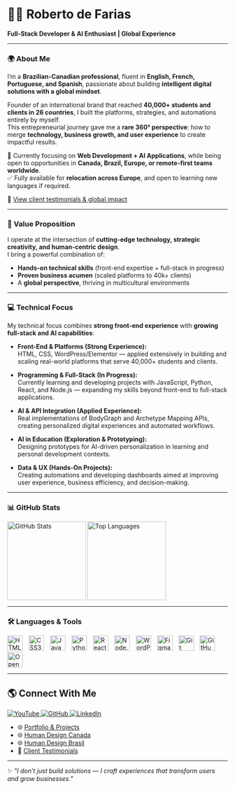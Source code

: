 # 👨‍💻 Roberto de Farias  
**Full-Stack Developer & AI Enthusiast | Global Experience**

---

### 🌍 About Me
I’m a **Brazilian-Canadian professional**, fluent in **English, French, Portuguese, and Spanish**, passionate about building **intelligent digital solutions with a global mindset**.  

Founder of an international brand that reached **40,000+ students and clients in 26 countries**, I built the platforms, strategies, and automations entirely by myself.  
This entrepreneurial journey gave me a **rare 360° perspective**: how to merge **technology, business growth, and user experience** to create impactful results.  

🔎 Currently focusing on **Web Development + AI Applications**, while being open to opportunities in **Canada, Brazil, Europe, or remote-first teams worldwide**.  
✅ Fully available for **relocation across Europe**, and open to learning new languages if required.  

📌 [View client testimonials & global impact](https://share.google/2tTcTwwPcdiFHXY42)

---

### 🔑 Value Proposition
I operate at the intersection of **cutting-edge technology, strategic creativity, and human-centric design**.  
I bring a powerful combination of:  
- **Hands-on technical skills** (front-end expertise + full-stack in progress)  
- **Proven business acumen** (scaled platforms to 40k+ clients)  
- A **global perspective**, thriving in multicultural environments  

---

### 💻 Technical Focus
My technical focus combines **strong front-end experience** with **growing full-stack and AI capabilities**:

- **Front-End & Platforms (Strong Experience):**  
  HTML, CSS, WordPress/Elementor — applied extensively in building and scaling real-world platforms that serve 40,000+ students and clients.

- **Programming & Full-Stack (In Progress):**  
  Currently learning and developing projects with JavaScript, Python, React, and Node.js — expanding my skills beyond front-end to full-stack applications.

- **AI & API Integration (Applied Experience):**  
  Real implementations of BodyGraph and Archetype Mapping APIs, creating personalized digital experiences and automated workflows.

- **AI in Education (Exploration & Prototyping):**  
  Designing prototypes for AI-driven personalization in learning and personal development contexts.

- **Data & UX (Hands-On Projects):**  
  Creating automations and developing dashboards aimed at improving user experience, business efficiency, and decision-making.

---

### 📊 GitHub Stats
<p>
  <img 
    align="left" 
    alt="GitHub Stats" 
    height="180" 
    src="https://github-readme-stats.vercel.app/api?username=robertodefarias&show_icons=true&theme=tokyonight&count_private=true&hide=prs,issues"
  />

  <img 
    align="left" 
    alt="Top Languages" 
    height="180"
    src="https://github-readme-stats.vercel.app/api/top-langs/?username=robertodefarias&theme=tokyonight&layout=compact&langs_count=6"
  />
</p>

<br clear="both"/>

---

### 🛠️ Languages & Tools
<p align="left">
  <img alt="HTML5" title="HTML5" width="35px" src="https://cdn.jsdelivr.net/gh/devicons/devicon/icons/html5/html5-original.svg" style="padding-right:10px;" />
  <img alt="CSS3" title="CSS3" width="35px" src="https://cdn.jsdelivr.net/gh/devicons/devicon/icons/css3/css3-original.svg" style="padding-right:10px;" />
  <img alt="JavaScript" title="JavaScript" width="35px" src="https://cdn.jsdelivr.net/gh/devicons/devicon/icons/javascript/javascript-original.svg" style="padding-right:10px;" />
  <img alt="Python" title="Python" width="35px" src="https://cdn.jsdelivr.net/gh/devicons/devicon/icons/python/python-original.svg" style="padding-right:10px;" />
  <img alt="React" title="React" width="35px" src="https://cdn.jsdelivr.net/gh/devicons/devicon/icons/react/react-original.svg" style="padding-right:10px;" />
  <img alt="Node.js" title="Node.js" width="35px" src="https://cdn.jsdelivr.net/gh/devicons/devicon/icons/nodejs/nodejs-original.svg" style="padding-right:10px;" />
  <img alt="WordPress" title="WordPress" width="35px" src="https://cdn.jsdelivr.net/gh/devicons/devicon/icons/wordpress/wordpress-original.svg" style="padding-right:10px;" />
  <img alt="Figma" title="Figma (used for Elementor/Design)" width="35px" src="https://cdn.jsdelivr.net/gh/devicons/devicon/icons/figma/figma-original.svg" style="padding-right:10px;" />
  <img alt="Git" title="Git" width="35px" src="https://cdn.jsdelivr.net/gh/devicons/devicon/icons/git/git-original.svg" style="padding-right:10px;" />
  <img alt="GitHub" title="GitHub" width="35px" src="https://cdn.jsdelivr.net/gh/devicons/devicon/icons/github/github-original.svg" style="padding-right:10px;" />
  <img alt="OpenAI" title="OpenAI / ChatGPT" width="35px" src="https://upload.wikimedia.org/wikipedia/commons/4/4d/OpenAI_Logo.svg" style="padding-right:10px;" />
</p>

---

## 🌎 Connect With Me

<p align="left">
    <a href="https://www.youtube.com/@desenhohumanooriginal">
        <img 
            alt="YouTube" 
            title="Roberto de Farias - YouTube" 
            src="https://img.shields.io/badge/YouTube-Roberto%20de%20Farias-red?style=for-the-badge&logo=youtube&logoColor=white"
        />
    </a>
    <a href="https://github.com/robertodefarias">
        <img 
            alt="GitHub" 
            title="Follow me on GitHub" 
            src="https://img.shields.io/badge/GitHub-Roberto%20de%20Farias-black?style=for-the-badge&logo=github"
        />
    </a>
    <a href="https://www.linkedin.com/in/robertodefarias">
        <img 
            alt="LinkedIn" 
            title="Connect on LinkedIn" 
            src="https://img.shields.io/badge/LinkedIn-Roberto%20de%20Farias-blue?style=for-the-badge&logo=linkedin"
        />
    </a>
</p>

- 🌐 [Portfolio & Projects](https://www.robertodefarias.com.br)  
- 🌐 [Human Design Canada](https://www.human-design.ca)  
- 🌐 [Human Design Brasil](https://www.humandesign.com.br)  
- 📌 [Client Testimonials](https://share.google/2tTcTwwPcdiFHXY42)
 

---

✨ *"I don’t just build solutions — I craft experiences that transform users and grow businesses."*  
